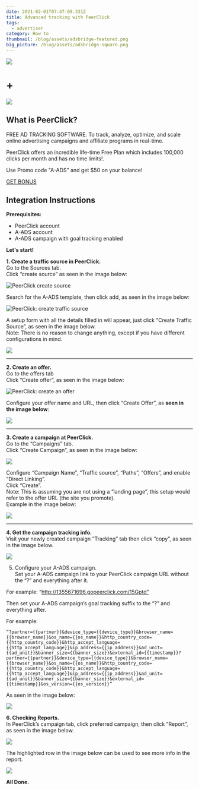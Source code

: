 ```yaml
---
date: 2021-02-01T07:47:09.331Z
title: Advanced tracking with PeerClick
tags:
  - advertiser
category: How to
thumbnail: /blog/assets/adsbridge-featured.png
big_picture: /blog/assets/adsbridge-square.png
---
```

![](/blog/assets/a-ads-logo.png)

# +

![](/blog/assets/peerclick-logo.png)

## What is PeerClick?

FREE AD  TRACKING SOFTWARE. To track, analyze, optimize, and scale online advertising campaigns and affiliate programs in real-time.

PeerClick offers an incredible life-time Free Plan which includes 100,000 clicks per month and has no time limits!.

Use Promo code "A-ADS" and get $50 on your balance!

[GET BONUS ](https://trk.peerclick.com/15GjdS?manager=vp&source=A-ADS&promo=A-ADS&language=en)

## Integration Instructions

**Prerequisites:**

* PeerClick account
* A-ADS account
* A-ADS campaign with goal tracking enabled

**Let's start!**

**1. Create a traffic source in PeerClick.**\
Go to the Sources tab.\
Click “create source” as seen in the image below:

![](/blog/assets/peerclick1.png "PeerClick create source")

Search for the A-ADS template, then click add, as seen in the image below:

![](/blog/assets/peerclick2.png "PeerClick: create traffic source")

A setup form with all the details filled in will appear, just click “Create Traffic Source”, as seen in the image below.\
Note: There is no reason to change anything, except if you have different configurations in mind.

![](/blog/assets/peerclick3.png)

****

**2. Create an offer.**\
Go to the offers tab\
Click “Create offer”, as seen in the image below:

![](/blog/assets/peerclick4.png "PeerClick: create an offer")

Configure your offer name and URL, then click “Create Offer”, as **seen in the image below**:

![](/blog/assets/peerclick5.png)

****

**3. Create a campaign at PeerClick.**\
Go to the “Campaigns” tab.\
Click “Create Campaign”, as seen in the image below:

![](/blog/assets/peerclick6.png)

Configure “Campaign Name”, “Traffic source”, “Paths”, “Offers”, and enable “Direct Linking”.\
Click “Create”.\
Note: This is assuming you are not using a “landing page”, this setup would refer to the offer URL (the site you promote).\
Example in the image below:

![](/blog/assets/peerclick7.png)

****

**4. Get the campaign tracking info.**\
Visit your newly created campaign “Tracking” tab then click “copy”, as seen in the image below.

![](/blog/assets/peerclick8.png)

5. Configure your A-ADS campaign.\
Set your A-ADS campaign link to your PeerClick campaign URL without the “?” and everything after it.

For example: “http://1355671696.gopeerclick.com/15Gptd”

Then set your A-ADS campaign’s goal tracking suffix to the “?” and everything after.

For example:

```
“?partner={{partner}}&device_type={{device_type}}&browser_name={{browser_name}}&os_name={{os_name}}&http_country_code={{http_country_code}}&http_accept_language={{http_accept_language}}&ip_address={{ip_address}}&ad_unit={{ad_unit}}&banner_size={{banner_size}}&external_id={{timestamp}}?partner={{partner}}&device_type={{device_type}}&browser_name={{browser_name}}&os_name={{os_name}}&http_country_code={{http_country_code}}&http_accept_language={{http_accept_language}}&ip_address={{ip_address}}&ad_unit={{ad_unit}}&banner_size={{banner_size}}&external_id={{timestamp}}&os_version={{os_version}}”
```

As seen in the image below:

![](/blog/assets/peerclick9.png)

**6. Checking Reports.**\
In PeerClick’s campaign tab, click preferred campaign, then click “Report”, as seen in the image below.

![](/blog/assets/peerclick10.png)

The highlighted row in the image below can be used to see more info in the report.

![](/blog/assets/peerclick11.png)

**All Done.**
